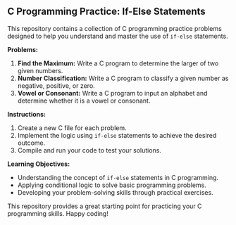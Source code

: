 ## C Programming Practice: If-Else Statements

This repository contains a collection of C programming practice problems designed to help you understand and master the use of `if-else` statements.

**Problems:**

1. **Find the Maximum:** Write a C program to determine the larger of two given numbers.
2. **Number Classification:** Write a C program to classify a given number as negative, positive, or zero.
3. **Vowel or Consonant:** Write a C program to input an alphabet and determine whether it is a vowel or consonant.

**Instructions:**

1. Create a new C file for each problem.
2. Implement the logic using `if-else` statements to achieve the desired outcome.
3. Compile and run your code to test your solutions.

**Learning Objectives:**

* Understanding the concept of `if-else` statements in C programming.
* Applying conditional logic to solve basic programming problems.
* Developing your problem-solving skills through practical exercises.

This repository provides a great starting point for practicing your C programming skills. Happy coding! 
